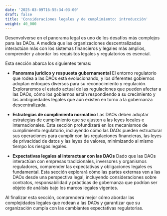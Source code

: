 ```yaml
---
date: '2025-03-09T16:55:34-03:00'
draft: false
title: 'Consideraciones legales y de cumplimiento: introducción'
weight: 40_000
---
```


Desenvolverse en el panorama legal es uno de los desafíos más complejos para las DAOs. A medida que las organizaciones descentralizadas interactúan más con los sistemas financieros y legales más amplios, comprender y abordar los requisitos legales y regulatorios es esencial.

Esta sección abarca los siguientes temas:

- **Panorama jurídico y respuesta gubernamental**
    El entorno regulatorio que rodea a las DAOs está evolucionando, y los diferentes gobiernos adoptan enfoques diversos para su reconocimiento y regulación. Exploraremos el estado actual de las regulaciones que pueden afectar a las DAOs, cómo los gobiernos están respondiendo a su crecimiento y las ambigüedades legales que aún existen en torno a la gobernanza descentralizada.

- **Estrategias de cumplimiento normativo**
    Las DAOs deben adoptar estrategias de cumplimiento que se ajusten a las leyes locales e internacionales. Esta sección profundizará en los mecanismos de cumplimiento regulatorio, incluyendo cómo las DAOs pueden estructurar sus operaciones para cumplir con las regulaciones financieras, las leyes de privacidad de datos y las leyes de valores, minimizando al mismo tiempo los riesgos legales.

- **Expectativas legales al interactuar con las DAOs**
    Dado que las DAOs interactúan con empresas tradicionales, inversores y organismos reguladores, comprender las expectativas y obligaciones legales es fundamental. Esta sección explorará cómo las partes externas ven a las DAOs desde una perspectiva legal, incluyendo consideraciones sobre contratos, responsabilidad y prácticas de gobernanza que podrían ser objeto de análisis bajo los marcos legales vigentes.

Al finalizar esta sección, comprenderá mejor cómo abordar las complejidades legales que rodean a las DAOs y garantizar que su organización cumpla con las cambiantes expectativas regulatorias.
